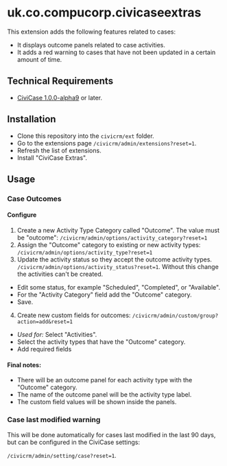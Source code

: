 # uk.co.compucorp.civicaseextras

This extension adds the following features related to cases:

* It displays outcome panels related to case activities.
* It adds a red warning to cases that have not been updated in a certain amount of time.

## Technical Requirements

* [CiviCase 1.0.0-alpha9](https://github.com/compucorp/uk.co.compucorp.civicase) or later.

## Installation

* Clone this repository into the `civicrm/ext` folder.
* Go to the extensions page `/civicrm/admin/extensions?reset=1`.
* Refresh the list of extensions.
* Install "CiviCase Extras".

## Usage

### Case Outcomes

#### Configure

1. Create a new Activity Type Category called "Outcome". The value must be "outcome":
`/civicrm/admin/options/activity_category?reset=1`
2. Assign the "Outcome" category to existing or new activity types:
`/civicrm/admin/options/activity_type?reset=1`
3. Update the activity status so they accept the outcome activity types.
`/civicrm/admin/options/activity_status?reset=1`. Without this change the activities
can't be created.
  * Edit some status, for example "Scheduled", "Completed", or "Available".
  * For the "Activity Category" field add the "Outcome" category.
  * Save.
4. Create new custom fields for outcomes:
`/civicrm/admin/custom/group?action=add&reset=1`
  * *Used for:* Select "Activities".
  * Select the activity types that have the "Outcome" category.
  * Add required fields

#### Final notes:

* There will be an outcome panel for each activity type with the "Outcome" category.
* The name of the outcome panel will be the activity type label.
* The custom field values will be shown inside the panels.

### Case last modified warning

This will be done automatically for cases last modified in the last 90 days, but
can be configured in the CiviCase settings:

`/civicrm/admin/setting/case?reset=1`.
